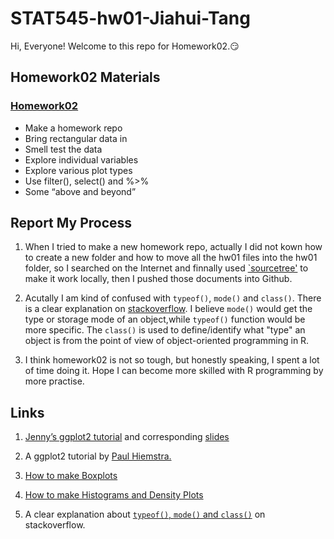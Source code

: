 
# STAT545-hw01-Jiahui-Tang

Hi, Everyone! Welcome to this repo for Homework02.:smirk:

## Homework02 Materials

### [Homework02](https://stat545.com/hw02_explore-gapminder-dplyr.html)

- Make a homework repo
- Bring rectangular data in
- Smell test the data
- Explore individual variables
- Explore various plot types
- Use filter(), select() and %>%
- Some “above and beyond”

## Report My Process

1. When I tried to make a new homework repo, actually I did not kown how to create a new folder and how to move all the hw01 files into the hw01 folder, so I searched on the Internet and finnally used [`sourcetree'](https://www.sourcetreeapp.com) to make it
work locally, then I pushed those documents into Github.

2. Acutally I am kind of confused with `typeof()`, `mode()` and `class()`. There is a clear explanation on [stackoverflow](https://stackoverflow.com/questions/8855589/a-comprehensive-survey-of-the-types-of-things-in-r-mode-and-class-and-type). I believe `mode()` would get the type or storage mode of an object,while `typeof()` function would be more specific. The `class()` is used to define/identify what "type" an object is from the point of view of object-oriented programming in R.

3. I think homework02 is not so tough, but honestly speaking, I spent a lot of time doing it. Hope I can become more skilled with R programming by more practise.

## Links

1. [Jenny’s ggplot2 tutorial](https://github.com/jennybc/ggplot2-tutorial/blob/master/gapminder-ggplot2-scatterplot.md) and corresponding [slides](https://speakerdeck.com/jennybc/ggplot2-tutorial)

2. A ggplot2 tutorial by [Paul Hiemstra.](http://stcorp.nl/R_course/tutorial_ggplot2.html)

3. [How to make Boxplots](http://www.statmethods.net/graphs/boxplot.html)

4. [How to make Histograms and Density Plots](http://www.statmethods.net/graphs/density.html)

5. A clear explanation about [`typeof()`, `mode()` and `class()`](https://stackoverflow.com/questions/8855589/a-comprehensive-survey-of-the-types-of-things-in-r-mode-and-class-and-type) on stackoverflow.
